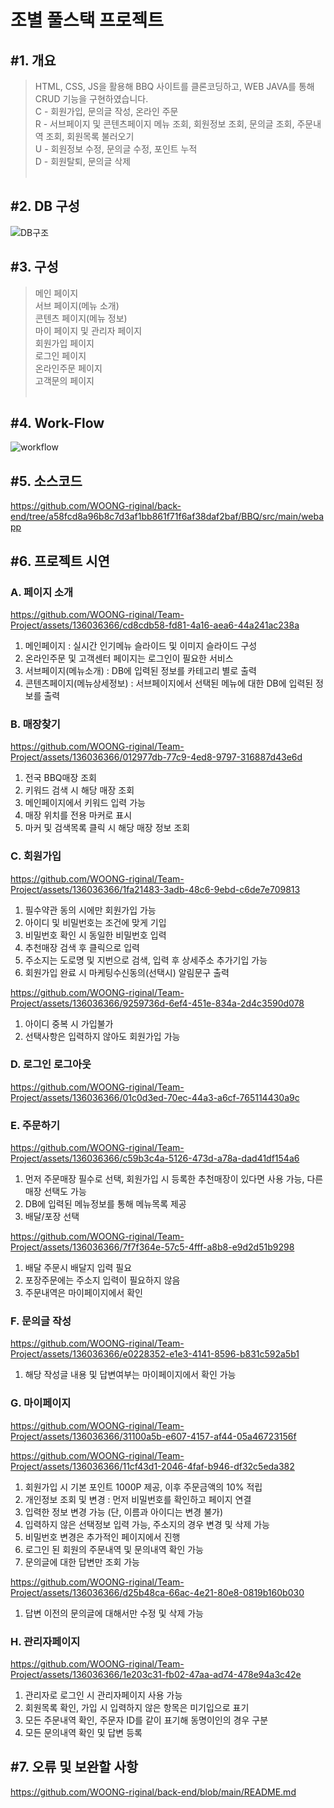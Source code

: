 <h1>조별 풀스택 프로젝트</h1>

<h2>#1. 개요</h2>

> HTML, CSS, JS을 활용해 BBQ 사이트를 클론코딩하고, WEB JAVA를 통해 CRUD 기능을 구현하였습니다.<br>
> C - 회원가입, 문의글 작성, 온라인 주문<br>
> R - 서브페이지 및 콘텐츠페이지 메뉴 조회, 회원정보 조회, 문의글 조회, 주문내역 조회, 회원목록 불러오기<br>
> U - 회원정보 수정, 문의글 수정, 포인트 누적<br>
> D - 회원탈퇴, 문의글 삭제
<br><br>


<h2>#2. DB 구성</h2>

![DB구조](https://github.com/WOONG-riginal/Team-Project/assets/136036366/2a2b28a3-6298-4076-a7d0-6e65eb02d9b8)




<h2>#3. 구성</h2>

> 메인 페이지<br>
> 서브 페이지(메뉴 소개)<br>
> 콘텐츠 페이지(메뉴 정보)<br>
> 마이 페이지 및 관리자 페이지<br>
> 회원가입 페이지<br>
> 로그인 페이지<br>
> 온라인주문 페이지<br>
> 고객문의 페이지
<br><br>


<h2>#4. Work-Flow</h2>

![workflow](https://github.com/WOONG-riginal/Team-Project/assets/136036366/9119515c-4f6b-4182-914d-2c7f46022a28)





<h2>#5. 소스코드</h2>

https://github.com/WOONG-riginal/back-end/tree/a58fcd8a96b8c7d3af1bb861f71f6af38daf2baf/BBQ/src/main/webapp

<h2>#6. 프로젝트 시연</h2>

  <h3>A. 페이지 소개</h3>

  https://github.com/WOONG-riginal/Team-Project/assets/136036366/cd8cdb58-fd81-4a16-aea6-44a241ac238a

  1. 메인페이지 : 실시간 인기메뉴 슬라이드 및 이미지 슬라이드 구성
  2. 온라인주문 및 고객센터 페이지는 로그인이 필요한 서비스
  3. 서브페이지(메뉴소개) : DB에 입력된 정보를 카테고리 별로 출력
  4. 콘텐츠페이지(메뉴상세정보) : 서브페이지에서 선택된 메뉴에 대한 DB에 입력된 정보를 출력


  <h3>B. 매장찾기</h3>

  https://github.com/WOONG-riginal/Team-Project/assets/136036366/012977db-77c9-4ed8-9797-316887d43e6d

  1. 전국 BBQ매장 조회
  2. 키워드 검색 시 해당 매장 조회
  3. 메인페이지에서 키워드 입력 가능
  4. 매장 위치를 전용 마커로 표시
  5. 마커 및 검색목록 클릭 시 해당 매장 정보 조회
  

  <h3>C. 회원가입</h3>

  https://github.com/WOONG-riginal/Team-Project/assets/136036366/1fa21483-3adb-48c6-9ebd-c6de7e709813

  1. 필수약관 동의 시에만 회원가입 가능
  2. 아이디 및 비밀번호는 조건에 맞게 기입
  3. 비밀번호 확인 시 동일한 비밀번호 입력
  4. 추천매장 검색 후 클릭으로 입력
  5. 주소지는 도로명 및 지번으로 검색, 입력 후 상세주소 추가기입 가능
  6. 회원가입 완료 시 마케팅수신동의(선택시) 알림문구 출력
  
  https://github.com/WOONG-riginal/Team-Project/assets/136036366/9259736d-6ef4-451e-834a-2d4c3590d078

  1. 아이디 중복 시 가입불가
  2. 선택사항은 입력하지 않아도 회원가입 가능


  <h3>D. 로그인 로그아웃</h3>

  https://github.com/WOONG-riginal/Team-Project/assets/136036366/01c0d3ed-70ec-44a3-a6cf-765114430a9c
  
  
  <h3>E. 주문하기</h3>

  https://github.com/WOONG-riginal/Team-Project/assets/136036366/c59b3c4a-5126-473d-a78a-dad41df154a6

  1. 먼저 주문매장 필수로 선택, 회원가입 시 등록한 추천매장이 있다면 사용 가능, 다른 매장 선택도 가능
  2. DB에 입력된 메뉴정보를 통해 메뉴목록 제공
  3. 배달/포장 선택

  https://github.com/WOONG-riginal/Team-Project/assets/136036366/7f7f364e-57c5-4fff-a8b8-e9d2d51b9298

  1. 배달 주문시 배달지 입력 필요
  2. 포장주문에는 주소지 입력이 필요하지 않음
  3. 주문내역은 마이페이지에서 확인
  

  <h3>F. 문의글 작성</h3>

  https://github.com/WOONG-riginal/Team-Project/assets/136036366/e0228352-e1e3-4141-8596-b831c592a5b1

  1. 해당 작성글 내용 및 답변여부는 마이페이지에서 확인 가능


  <h3>G. 마이페이지</h3>

  https://github.com/WOONG-riginal/Team-Project/assets/136036366/31100a5b-e607-4157-af44-05a46723156f

  https://github.com/WOONG-riginal/Team-Project/assets/136036366/11cf43d1-2046-4faf-b946-df32c5eda382

  1. 회원가입 시 기본 포인트 1000P 제공, 이후 주문금액의 10% 적립
  2. 개인정보 조회 및 변경 : 먼저 비밀번호를 확인하고 페이지 연결
  3. 입력한 정보 변경 가능 (단, 이름과 아이디는 변경 불가)
  4. 입력하지 않은 선택정보 입력 가능, 주소지의 경우 변경 및 삭제 가능
  5. 비밀번호 변경은 추가적인 페이지에서 진행
  6. 로그인 된 회원의 주문내역 및 문의내역 확인 가능
  7. 문의글에 대한 답변만 조회 가능
  
  https://github.com/WOONG-riginal/Team-Project/assets/136036366/d25b48ca-66ac-4e21-80e8-0819b160b030

  1. 답변 이전의 문의글에 대해서만 수정 및 삭제 가능

  
<h3>H. 관리자페이지</h3>

https://github.com/WOONG-riginal/Team-Project/assets/136036366/1e203c31-fb02-47aa-ad74-478e94a3c42e

1. 관리자로 로그인 시 관리자페이지 사용 가능
2. 회원목록 확인, 가입 시 입력하지 않은 항목은 미기입으로 표기
3. 모든 주문내역 확인, 주문자 ID를 같이 표기해 동명이인의 경우 구분
4. 모든 문의내역 확인 및 답변 등록


<h2>#7. 오류 및 보완할 사항</h2>

https://github.com/WOONG-riginal/back-end/blob/main/README.md

